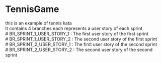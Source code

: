 # TennisGame
this is an example of tennis kata<br/>
It contains 4 branches each represents a user story of each sprint<br/>
      # BR_SPRINT_1_USER_STORY_1 : The first user story of the first sprint<br/>
      # BR_SPRINT_1_USER_STORY_2 : The second user story of the first sprint<br/>
      # BR_SPRINT_2_USER_STORY_1 : The first user story of the second sprint<br/>
      # BR_SPRINT_2_USER_STORY_2 : The second user story of the second sprint

